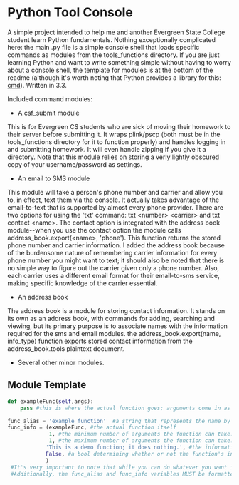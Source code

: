 Python Tool Console
=========
A simple project intended to help me and another Evergreen State College student learn Python fundamentals. Nothing exceptionally complicated here: the main .py file is a simple console shell that loads specific commands as modules from the tools_functions directory. If you are just learning Python and want to write something simple without having to worry about a console shell, the template for modules is at the bottom of the readme (although it's worth noting that Python provides a library for this: [cmd](http://docs.python.org/3.3/library/cmd.html "Python cmd library")). Written in 3.3.

Included command modules:


  - A csf_submit module

This is for Evergreen CS students who are sick of moving their homework to their server before submitting it. It wraps plink/pscp (both must be in the tools_functions directory for it to function properly) and handles logging in and submitting homework. It will even handle zipping if you give it a directory. Note that this module relies on storing a verly lightly obscured copy of your username/password as settings.

  - An email to SMS module

This module will take a person's phone number and carrier and allow you to, in effect, text them via the console. It actually takes advantage of the email-to-text that is supported by almost every phone provider. There are two options for using the 'txt' command: txt &#60;number&#62; &#60;carrier&#62; and txt contact &#60;name&#62;. The contact option is integrated with the address book module--when you use the contact option the module calls address_book.export(&#60;name&#62;, 'phone'). This function returns the stored phone number and carrier information. I added the address book because of the burdensome nature of remembering carrier information for every phone number you might want to text; it should also be noted that there is no simple way to figure out the carrier given only a phone number. Also, each carrier uses a different email format for their email-to-sms service, making specific knowledge of the carrier essential.

  - An address book

The address book is a module for storing contact information. It stands on its own as an address book, with commands for adding, searching and viewing, but its primary purpose is to associate names with the information required for the sms and email modules. the address_book.export(name, info_type) function exports stored contact information from the address_book.tools plaintext document.

  -  Several other minor modules.


Module Template
---------------
```python
def exampleFunc(self,args):
    pass #this is where the actual function goes; arguments come in as a list of strings in args[] and self contains a reference to the calling class.

func_alias = 'example_function'  #a string that represents the name by which your function is called as a command. cannot include whitespace characters
func_info = (exampleFunc, #the actual function itself
             1, #the minimum number of arguments the function can take. fewer than min args will cause the function not to run
             1, #the maximum number of arguments the function can take. excess arguments will be discarded
            'This is a demo function; it does nothing.', #the information displayed about this function when a user runs the "help" command
            False, #a bool determining whether or not the function's input arguments are checked for case
            )
 #It's very important to note that while you can do whatever you want inside the module, your function owns the main console for only as long as it runs. 
 #Additionally, the func_alias and func_info variables MUST be formatted properly for the main console to load your module.
```
